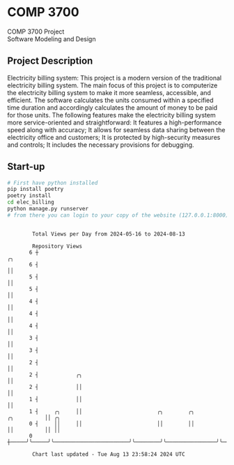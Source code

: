 # COMP 3700
COMP 3700 Project  
Software Modeling and Design
## Project Description
Electricity billing system: This project is a modern version of the traditional electricity billing system. The main focus of this project is to computerize the electricity billing system to make it more seamless, accessible, and efficient. The software calculates the units consumed within a specified time duration and accordingly calculates the amount of money to be paid for those units. The following features make the electricity billing system more service-oriented and straightforward: It features a high-performance speed along with accuracy; It allows for seamless data sharing between the electricity office and customers; It is protected by high-security measures and controls; It includes the necessary provisions for debugging.

## Start-up
```bash
# First have python installed
pip install poetry
poetry install
cd elec_billing
python manage.py runserver
# from there you can login to your copy of the website (127.0.0.1:8000), default creds are admin/admin
```

```

        Total Views per Day from 2024-05-16 to 2024-08-13

        Repository Views
       6 ┼                                                                              ╭╮
       6 ┤                                                                              ││
       5 ┤                                                                              ││
       5 ┤                                                                              ││
       4 ┤                                                                              ││
       4 ┤                                                                              ││
       4 ┤                                                                              ││
       3 ┤                                                                              ││
       3 ┤                                                                              ││
       2 ┤                                                                              ││
       2 ┤            ╭╮                                                                ││
       2 ┤            ││                                                                ││
       1 ┤            ││                                                                ││
       1 ┤     ╭╮     ││                        ╭╮        ╭╮                ╭╮          ││ ╭╮
       0 ┤     ││     ││                        ││        ││                ││          ││ ││
       0 ┼─────╯╰─────╯╰────────────────────────╯╰────────╯╰────────────────╯╰──────────╯╰─╯╰──────

        Chart last updated - Tue Aug 13 23:58:24 2024 UTC
        
```
